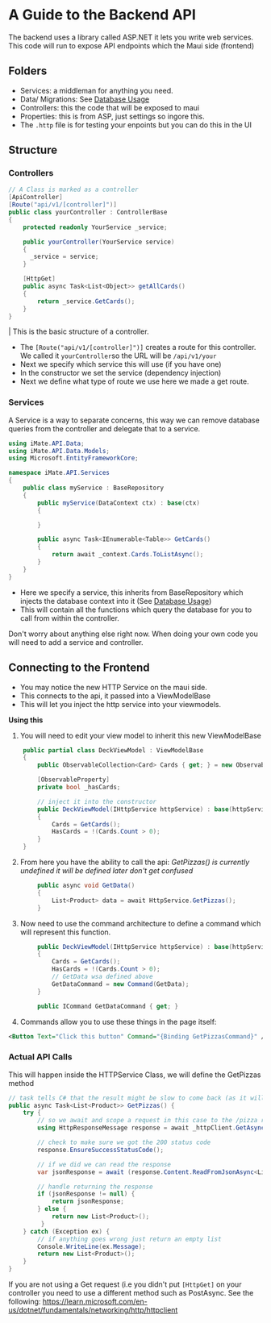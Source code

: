 # A Guide to the Backend API
The backend uses a library called ASP.NET it lets you write web services. This code will run to expose API endpoints which the Maui side (frontend)

## Folders
- Services: a middleman for anything you need.
- Data/ Migrations: See [Database Usage](DatabaseUsage.md)
- Controllers: this the code that will be exposed to maui
- Properties: this is from ASP, just settings so ingore this.
- The `.http` file is for testing your enpoints but you can do this in the UI

## Structure 
### Controllers
```cs
// A Class is marked as a controller
[ApiController]
[Route("api/v1/[controller]")]
public class yourController : ControllerBase
{
    protected readonly YourService _service;

    public yourController(YourService service)
    {
      _service = service;
    }

    [HttpGet]
    public async Task<List<Object>> getAllCards()
    {
        return _service.GetCards();
    }
}
```
| This is the basic structure of a controller.
- The `[Route("api/v1/[controller]")]` creates a route for this controller. We called it `yourController`so the URL will be `/api/v1/your`
- Next we specify which service this will use (if you have one)
- In the constructor we set the service (dependency injection)
- Next we define what type of route we use here we made a get route.

### Services
A Service is a way to separate concerns, this way we can remove database queries from the controller and delegate that to a service. 
```cs
using iMate.API.Data;
using iMate.API.Data.Models;
using Microsoft.EntityFrameworkCore;

namespace iMate.API.Services
{
    public class myService : BaseRepository
    {
        public myService(DataContext ctx) : base(ctx)
        {

        }

        public async Task<IEnumerable<Table>> GetCards()
        {
            return await _context.Cards.ToListAsync();
        }
    }
}
```
- Here we specify a service, this inherits from BaseRepository which injects the database context into it (See [Database Usage](DatabaseUsage.md))
- This will contain all the functions which query the database for you to call from within the controller.

Don't worry about anything else right now. When doing your own code you will need to add a service and controller.

## Connecting to the Frontend
- You may notice the new HTTP Service on the maui side.
- This connects to the api, it passed into a ViewModelBase
- This will let you inject the http service into your viewmodels.

**Using this**
1. You will need to edit your view model to inherit this new ViewModelBase
```cs
    public partial class DeckViewModel : ViewModelBase
    {
        public ObservableCollection<Card> Cards { get; } = new ObservableCollection<Card>();

        [ObservableProperty] 
        private bool _hasCards;

        // inject it into the constructor 
        public DeckViewModel(IHttpService httpService) : base(httpService)
        {
            Cards = GetCards();
            HasCards = !(Cards.Count > 0);
        }
    }
```

2. From here you have the ability to call the api: 
*GetPizzas() is currently undefined it will be defined later don't get confused*
```cs
        public async void GetData()
        {
            List<Product> data = await HttpService.GetPizzas();
        }
```

3. Now need to use the command architecture to define a command which will represent this function.

```cs
        public DeckViewModel(IHttpService httpService) : base(httpService)
        {
            Cards = GetCards();
            HasCards = !(Cards.Count > 0);
            // GetData wsa defined above
            GetDataCommand = new Command(GetData);
        }

        public ICommand GetDataCommand { get; }
```
4. Commands allow you to use these things in the page itself:
```xml
<Button Text="Click this button" Command="{Binding GetPizzasCommand}" />
```

### Actual API Calls 
This will happen inside the HTTPService Class, we will define the GetPizzas method
```cs
// task tells C# that the result might be slow to come back (as it will with a database)
public async Task<List<Product>> GetPizzas() {
    try {
        // so we await and scope a request in this case to the /pizza route
        using HttpResponseMessage response = await _httpClient.GetAsync("pizza");

        // check to make sure we got the 200 status code
        response.EnsureSuccessStatusCode();

        // if we did we can read the response 
        var jsonResponse = await (response.Content.ReadFromJsonAsync<List<Product>>());

        // handle returning the response
        if (jsonResponse != null) {
            return jsonResponse;
        } else {
            return new List<Product>();
         }
    } catch (Exception ex) {
        // if anything goes wrong just return an empty list
        Console.WriteLine(ex.Message);
        return new List<Product>();
    }
}
```
If you are not using a Get request (i.e you didn't put `[HttpGet]` on your controller you need to use a different method such as PostAsync.
See the following: https://learn.microsoft.com/en-us/dotnet/fundamentals/networking/http/httpclient
